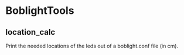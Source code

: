 BoblightTools
=============

location_calc
-------------
Print the needed locations of the leds out of a boblight.conf file (in cm).
